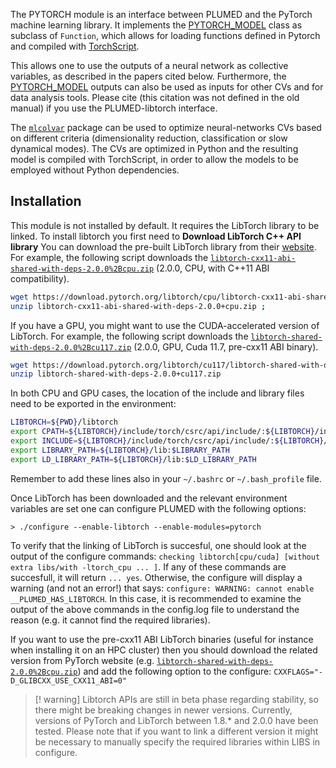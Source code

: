 The PYTORCH module is an interface between PLUMED and the PyTorch machine learning library. 
It implements the [PYTORCH_MODEL](PYTORCH_MODEL.md) class as subclass of `Function`, which allows for 
loading functions defined in Pytorch and compiled with <a href="https://pytorch.org/docs/stable/jit.html#"> TorchScript</a>. 

This allows one to use the outputs of a neural network as collective variables, as described in the papers cited below. Furthermore, the 
[PYTORCH_MODEL](PYTORCH_MODEL.md) outputs can also be used as inputs for other CVs and for data analysis tools. 
Please cite (this citation was not defined in the old manual) if you use the PLUMED-libtorch interface.

The <a href="https://mlcolvar.readthedocs.io/"> `mlcolvar`</a> package can be used to optimize neural-networks CVs based on different criteria (dimensionality reduction, classification or slow dynamical modes). 
The CVs are optimized in Python and the resulting model is compiled with TorchScript, in order to allow the models to be employed without Python dependencies. 

## Installation

This module is not installed by default. It requires the LibTorch library to be linked.  To install libtorch you first need to **Download LibTorch C++ API library**
You can download the pre-built LibTorch library from their <a href="https://pytorch.org/get-started/locally/"> website</a>. For example, the following script downloads 
the <a href="https://download.pytorch.org/libtorch/cpu/libtorch-cxx11-abi-shared-with-deps-2.0.0%2Bcpu.zip"> `libtorch-cxx11-abi-shared-with-deps-2.0.0%2Bcpu.zip`</a> (2.0.0, CPU, with C++11 ABI compatibility).

```bash
wget https://download.pytorch.org/libtorch/cpu/libtorch-cxx11-abi-shared-with-deps-2.0.0%2Bcpu.zip
unzip libtorch-cxx11-abi-shared-with-deps-2.0.0+cpu.zip ;
```

If you have a GPU, you might want to use the CUDA-accelerated version of LibTorch. For example, the following script 
downloads the <a href="https://download.pytorch.org/libtorch/cu117/libtorch-shared-with-deps-2.0.0%2Bcu117.zip"> `libtorch-shared-with-deps-2.0.0%2Bcu117.zip`</a> (2.0.0, GPU, Cuda 11.7, pre-cxx11 ABI binary).

```bash
wget https://download.pytorch.org/libtorch/cu117/libtorch-shared-with-deps-2.0.0%2Bcu117.zip 
unzip libtorch-shared-with-deps-2.0.0+cu117.zip 
```

In both CPU and GPU cases, the location of the include and library files need to be exported in the environment:

```bash
LIBTORCH=${PWD}/libtorch
export CPATH=${LIBTORCH}/include/torch/csrc/api/include/:${LIBTORCH}/include/:${LIBTORCH}/include/torch:$CPATH
export INCLUDE=${LIBTORCH}/include/torch/csrc/api/include/:${LIBTORCH}/include/:${LIBTORCH}/include/torch:$INCLUDE
export LIBRARY_PATH=${LIBTORCH}/lib:$LIBRARY_PATH
export LD_LIBRARY_PATH=${LIBTORCH}/lib:$LD_LIBRARY_PATH
```

Remember to add these lines also in your `~/.bashrc` or  `~/.bash_profile` file.

Once LibTorch has been downloaded and the relevant environment variables are set one can configure PLUMED with the following options:

````
> ./configure --enable-libtorch --enable-modules=pytorch
````

To verify that the linking of LibTorch is succesful, one should look at the output of the configure commands: `checking libtorch[cpu/cuda] [without extra libs/with -ltorch_cpu ... ]`.  If any 
of these commands are succesfull, it will return `... yes`. Otherwise, the configure will display a warning (and not an error!) that says: 
`configure: WARNING: cannot enable __PLUMED_HAS_LIBTORCH`. In this case, it is recommended to examine the output of the above commands in the config.log file to understand the reason 
(e.g. it cannot find the required libraries).  

If you want to use the pre-cxx11 ABI LibTorch binaries (useful for instance when installing it on an HPC cluster) then you should download the related version from PyTorch website 
(e.g. <a href="https://download.pytorch.org/libtorch/cpu/libtorch-shared-with-deps-2.0.0%2Bcpu.zip"> `libtorch-shared-with-deps-2.0.0%2Bcpu.zip`</a>) and add the following option 
to the configure: `CXXFLAGS="-D_GLIBCXX_USE_CXX11_ABI=0"`

> [! warning]
> Libtorch APIs are still in beta phase regarding stability, so there might be breaking changes in newer versions. Currently, versions of PyTorch and LibTorch between 1.8.* and 2.0.0 have been tested.
> Please note that if you want to link a different version it might be necessary to manually specify the required libraries within LIBS in configure.


